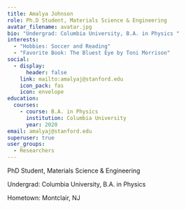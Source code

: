 ```yaml
---
title: Amalya Johnson
role: Ph.D Student, Materials Science & Engineering
avatar_filename: avatar.jpg
bio: "Undergrad: Columbia University, B.A. in Physics "
interests:
  - "Hobbies: Soccer and Reading"
  - "Favorite Book: The Bluest Eye by Toni Morrison"
social:
  - display:
      header: false
    link: mailto:amalyaj@stanford.edu
    icon_pack: fas
    icon: envelope
education:
  courses:
    - course: B.A. in Physics
      institution: Columbia University
      year: 2020
email: amalyaj@stanford.edu
superuser: true
user_groups:
  - Researchers
---
```

PhD Student, Materials Science & Engineering

Undergrad: Columbia University, B.A. in Physics 

Hometown: Montclair, NJ